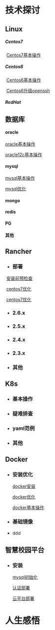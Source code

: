 #  技术探讨 #
##  Linux 

   ##### Centos7 ###
​        [Centos7基本操作](centos/centos7基本操作.md)

   ##### Centos6 ###
​        [Centos6基本操作](centos/centos6基本操作.md)

​        [Centos6升级openssh](centos/centos6升级openssh.md)

   #####  RedHat  ###

## 数据库 
  #### oracle
   [oracle基本操作](db/oracle基本操作.md)

   [oracle12c基本操作](db/oracle12c基本操作.md)

  #### mysql

   [mysql基本操作](db/mysql基本操作.md)

   [mysql优化](db/mysql优化.md)

  #### mongo
  #### redis
  #### PG
  #### 其他

## Rancher ## 
- ### 部署

​        [安装前预检查](rancher/安装前预检查.md)

​         [centos7优化](rancher/centos7优化.md)

​        [centos7优化](rancher/centos7优化.md)

- ### 2.6.x

- ### 2.5.x

- ### 2.4.x

- ### 2.3.x

- ### 其他

## K8s ## 
- ### 基本操作
- ### 疑难排查
- ### yaml范例
- ### 其他

## Docker ## 
- ### 安装优化

  [docker安装](docker/docker安装.md)

  [docker优化](docker/docker优化.md)

  [docker基本操作](docker/docker基本操作.md)

  

- ### 基础镜像

- ddd 

## 智慧校园平台 ## 

- ### 安装

  [mysql初始化](zhxy/mysql初始化.md)

  [认证部署](zhxy/认证部署.md)

  [云平台部署](zhxy/云平台部署.md)

# 人生感悟 #
